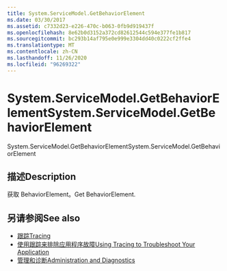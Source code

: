 ```yaml
---
title: System.ServiceModel.GetBehaviorElement
ms.date: 03/30/2017
ms.assetid: c7332d23-e226-470c-b063-0fb9d919437f
ms.openlocfilehash: 8e62b0d3152a372cd82612544c594e377fe1b817
ms.sourcegitcommit: bc293b14af795e0e999e3304dd40c0222cf2ffe4
ms.translationtype: MT
ms.contentlocale: zh-CN
ms.lasthandoff: 11/26/2020
ms.locfileid: "96269322"
---
```

# <a name="systemservicemodelgetbehaviorelement"></a><span data-ttu-id="382ad-102">System.ServiceModel.GetBehaviorElement</span><span class="sxs-lookup"><span data-stu-id="382ad-102">System.ServiceModel.GetBehaviorElement</span></span>

<span data-ttu-id="382ad-103">System.ServiceModel.GetBehaviorElement</span><span class="sxs-lookup"><span data-stu-id="382ad-103">System.ServiceModel.GetBehaviorElement</span></span>  
  
## <a name="description"></a><span data-ttu-id="382ad-104">描述</span><span class="sxs-lookup"><span data-stu-id="382ad-104">Description</span></span>  

 <span data-ttu-id="382ad-105">获取 BehaviorElement。</span><span class="sxs-lookup"><span data-stu-id="382ad-105">Get BehaviorElement.</span></span>  
  
## <a name="see-also"></a><span data-ttu-id="382ad-106">另请参阅</span><span class="sxs-lookup"><span data-stu-id="382ad-106">See also</span></span>

- [<span data-ttu-id="382ad-107">跟踪</span><span class="sxs-lookup"><span data-stu-id="382ad-107">Tracing</span></span>](index.md)
- [<span data-ttu-id="382ad-108">使用跟踪来排除应用程序故障</span><span class="sxs-lookup"><span data-stu-id="382ad-108">Using Tracing to Troubleshoot Your Application</span></span>](using-tracing-to-troubleshoot-your-application.md)
- [<span data-ttu-id="382ad-109">管理和诊断</span><span class="sxs-lookup"><span data-stu-id="382ad-109">Administration and Diagnostics</span></span>](../index.md)

